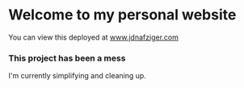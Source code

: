 # Welcome to my personal website

You can view this deployed at www.jdnafziger.com 


### This project has been a mess

I'm currently simplifying and cleaning up.